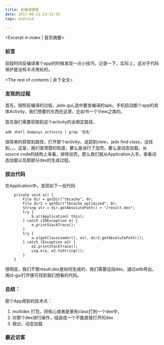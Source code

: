 ```yaml
---
title: 反编译随笔
date: 2017-08-21 23:52:55
tags: Android

---
```

<Excerpt in index | 首页摘要>
### 前言

前段时间反编译某个app的时候发现一点小技巧，记录一下，实际上，这对于代码保护是没有半点用处的。

<!-- more -->
<The rest of contents | 余下全文>


### 发现的过程

首先，按照反编译的过程，jadx-gui,选中要发编译的apk。手机启动那个app的具体Activity，我们想要的东西在这里，比如书一个View之类的。

首先我们需要获取到这个activity的全限定路径。

```
adb shell dumpsys activity | grep '包名'
```

很简单的获取到路径，打开那个activity，追踪到view，jadx find class，没找到。。。这是，我们很清楚的知道，要么是进行了加壳，要么是动态加载。从source code的结构上来看，排除加壳。那么我们就从Application入手。查看动态加载以及那部分dex的生成过程。

### 拔出代码

在Application中，发现如下一段代码

```
    private void a() {
        File dir = getDir("tbcache", 0);
        File dir2 = getDir("tbcache_optimized", 0);
        String str = dir.getAbsolutePath() + "/result.dex";
        try {
            b.a((Application) this);
        } catch (IOException e) {
            e.printStackTrace();
        }
        try {
            a.a(getClassLoader(), str, dir2.getAbsolutePath());
        } catch (Exception e2) {
            e2.printStackTrace();
            Log.e(a, e2.toString());
        }
    }
```
很明显，我们不管result.dex是如何生成的，我们需要这段dex，通过adb导出，用jd-gui打开便可找到我们想看的代码。

### 总结：

那个App用到的技术点：

1. multidex 打包，将核心或者是某些class打到一个dex中，
2. 对那个dex进行操作，组装成一个不能直接打开的dex
3. 取出，动态加载






### 最近访客
<ul class="ds-recent-visitors" data-num-items="46" data-avatar-size="40"></ul>
